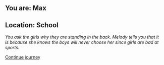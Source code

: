 
## You are: Max
## Location: School

*You ask the girls why they are standing in the back. Melody tells you that it is because she knows the boys
will never choose her since girls are bad at sports.*

[Continue journey](/node/running)
